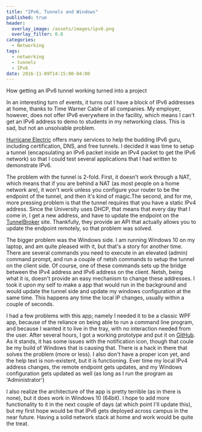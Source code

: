 ```yaml
---
title: "IPv6, Tunnels and Windows"
published: true
header:
  overlay_image: /assets/images/ipv6.png
  overlay_filter: 0.8
categories:
  - Networking
tags:
  - networking
  - tunnels
  - IPv6
date: 2016-11-09T14:15:00-04:00
---
```


How getting an IPv6 tunnel working turned into a project

In an interesting turn of events, it turns out I have a block of IPv6 addresses at home, thanks to Time Warner Cable of all companies.  My employer, however, does not offer IPv6 everywhere in the facility, which means I can't get an IPv6 address to demo to students in my networking class.  This is sad, but not an unsolvable problem.

[Hurricane Electric](http://he.net) offers many services to help the budding IPv6 guru, including certification, DNS, and free tunnels.  I decided it was time to setup a tunnel (encapsulating an IPv6 packet inside an IPv4 packet to get the IPv6 network) so that I could test several applications that I had written to demonstrate IPv6.

The problem with the tunnel is 2-fold.  First, it doesn't work through a NAT, which means that if you are behind a NAT (as most people 
on a home network are), it won't work unless you configure your router to be the endpoint of the tunnel, and then it's kind of magic.The second, and for me, more pressing problem is that the tunnel requires that you have a static IPv4 address.  Since the University uses DHCP, that means that every day that I come in, I get a new address, and have to update the endpoint on the [TunnelBroker](http://tunnelbroker.com) site.  Thankfully, they provide an API that actually allows you to update the endpoint remotely, so that problem was solved.

The bigger problem was the Windows side.  I am running Windows 10 on my laptop, and am quite pleased with it, but that's a story for another time.  There are several commands you need to execute in an elevated (admin) command prompt, and run a couple of netsh commands to setup the tunnel on the client side.  Of course, one of these commands sets up the bridge between the IPv4 address and IPv6 address on the client.  Netsh, being what it is, doesn't provide an easy mechanism to change these addresses.  I took it upon my self to make a app that would run in the background and would update the tunnel side and update my windows configuration at the same time.  This happens any time the local IP changes, usually within a couple of seconds.

I had a few problems with this app; namely I needed it to be a classic WPF app, because of the reliance on being able to run a command line program, and because I wanted it to live in the tray, with no interaction needed from the user.  After several hours, I got a working prototype and put it on [GitHub](https://github.com/jsb2092/TunnelBrokerUpdate).  As it stands, it has some issues with the notification icon, though that coule be my build of Windows that is causing that.  There is a hack in there that solves the problem (more or less).  I also don't have a proper icon yet, and the help text is non-existent, but it is functioning.  Ever time my local IPv4 address changes, the remote endpoint gets updates, and my Windows configuration gets updated as well (as long as I run the program as 'Administrator')

I also realize the architecture of the app is pretty terrible (as in there is none), but it does work in Windows 10 (64bit).  I hope to add more functionality to it in the next couple of days (at which point I'll update this), but my first hope would be that IPv6 gets deployed across campus in the near future.  Having a solid network stack at home and work would be quite the treat. 